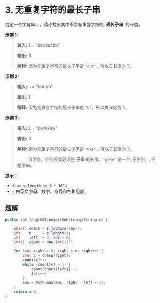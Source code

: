 # 3. 无重复字符的最长子串

给定一个字符串 `s` ，请你找出其中不含有重复字符的  **最长子串**  的长度。

**示例 1:**

> **输入:**  s = "abcabcbb"
> 
> **输出:**  3
> 
> **解释:**  因为无重复字符的最长子串是 `"abc"`，所以其长度为 3。
>

**示例 2:**

> **输入:**  s = "bbbbb"
> 
> **输出:**  1
> 
> **解释:**  因为无重复字符的最长子串是 `"b"`，所以其长度为 1。
>

**示例 3:**

> **输入:**  s = "pwwkew"
> 
> **输出:**  3
> 
> **解释:**  因为无重复字符的最长子串是 `"wke"`，所以其长度为 3。
> 
>                  请注意，你的答案必须是 **子串**  的长度，`"pwke"` 是一个_子序列，_不是子串。
>

**提示：**

*   `0 <= s.length <= 5 * 10^4`
*   `s` 由英文字母、数字、符号和空格组成


## 题解

```java
public int lengthOfLongestSubstring(String s) {

    char[] chars = s.toCharArray();
    int    n     = s.length();
    int    left  = 0, ans = 0;
    int[]  count = new int[128];

    for (int right = 0; right < n; right++) {
        char c = chars[right];
        count[c]++;
        while (count[c] > 1) {
            count[chars[left]]--;
            left++;
        }
        ans = Math.max(ans, right - left + 1);
    }
    return ans;
}
```